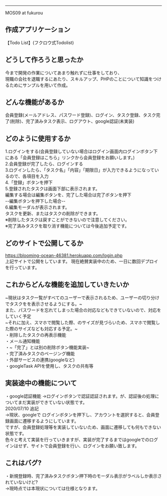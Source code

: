 ---
MOS09 at fukurou


## 作成アプリケーション  
【Todo List】(フクロウ式Todolist)

## どうして作ろうと思ったか  
今まで開発の作業についてあまり触れずに仕事をしており、  
現職の会社を退職するにあたり、スキルアップ、PHPのことについて知識をつけるためにサンプルを用いて作成。  


## どんな機能があるか  
会員登録(メールアドレス、パスワード登録)、ログイン、タスク登録、タスク完了(削除)、完了済みタスク表示、ログアウト、google認証(未実装)  

## どのように使用するか  
1.ログインをする(会員登録していない場合はログイン画面内ログインボタン下にある「会員登録はこちら」リンクから会員登録をお願いします。)  
2.会員登録が完了したら、ログインする  
3.ログインしたら、「タスク名」「内容」「期限日」が入力できるようになっているので、各項目を入力  
4.「登録」ボタンを押下  
5.登録されたタスクは画面下部に表示されます。  
  編集する場合は編集ボタンを、完了した場合は完了ボタンを押下  
--編集ボタンを押下した場合--  
6.編集モーダルが表示されます。  
  タスクを更新、またはタスクの削除ができます。  
※削除したタスクは戻すことができないので注意してください。  
※完了済みタスクを取り消す機能については今後追加予定です。

## どのサイトで公開してるか
https://blooming-ocean-46381.herokuapp.com/login.php  
上記サイトで公開をしています。
現在絶賛実装中のため、一日に数回デプロイを行っています。  

## これからどんな機能を追加していきたいか  
~現状はタスク一覧がすべてのユーザーで表示されるため、ユーザーの切り分けでタスクをを表示させるようにする。~  
また、パスワードを忘れてしまった場合の対応などもできていないので、対応をしていく予定  
~それに加え、スマホで閲覧した際、のサイズが見づらいため、スマホで閲覧した際のサイズなども対応する予定。~   
・削除したタスクの再表示機能  
・メール通知機能  
・~「完了」とは別の削除ボタン機能実装~  
・完了済みタスクのページング機能  
・外部サービスの連携(googleなど)  
・googleTask APIを使用し、タスクの共有等

## 実装途中の機能について  
・google認証機能
→ログインボタンで認証認証されます。が、認証後の処理についてまだ実装ができていない状態です。  
2020/07/10 追記  
→現状、googleで ログインボタンを押下し、アカウントを選択すると、会員登録画面に遷移するようにしています。  
 ですが、会員登録処理等を実装していないため、画面に遷移しても何もできない状態です。  
 色々と考えて実装を行っていきますが、実装が完了するまではgoogleでのログインはせず、サイトで会員登録を行い、ログインをお願い致します。 

## これはバグ?  
・新規登録時、完了済みタスクボタン押下時のモーダル表示がラベルしか表示されていないけど?  
→現時点では本現状については仕様となります。  